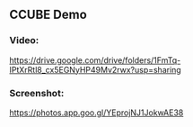## CCUBE Demo

### Video: 
https://drive.google.com/drive/folders/1FmTq-IPtXrRtl8_cx5EGNyHP49Mv2rwx?usp=sharing

### Screenshot: 
https://photos.app.goo.gl/YEprojNJ1JokwAE38
